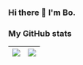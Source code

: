 ### Hi there 👋 I'm Bo.

<!--
**BoKleynen/BoKleynen** is a ✨ _special_ ✨ repository because its `README.md` (this file) appears on your GitHub profile.

Here are some ideas to get you started:

- 🔭 I’m currently working on ...
- 🌱 I’m currently learning ...
- 👯 I’m looking to collaborate on ...
- 🤔 I’m looking for help with ...
- 💬 Ask me about ...
- 📫 How to reach me: ...
- 😄 Pronouns: ...
- ⚡ Fun fact: ...
-->

### My GitHub stats

| <a href="https://github.com/anuraghazra/github-readme-stats"><img align="center" src="https://github-readme-stats.vercel.app/api?username=BoKleynen&count_private=true&show_icons=true&repo=github-readme-stats" /></a> | <a href="[https://github.com/anuraghazra/convoychat](https://github.com/anuraghazra/github-readme-stats)"><img align="center" src="https://github-readme-stats.vercel.app/api/top-langs/?username=BoKleynen&layout=compact&langs_count=6&repo=github-readme-stats"/></a> |
| ------------- | ------------- |
